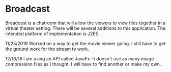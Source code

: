 # Broadcast
Broadcast is a chatroom that will allow the viewers to 
view files together in a virtual theater setting. There will
be several additions to this application. The intended platform
of implementation is J2EE. 

11/25/2018
Worked on a way to get the movie viewer going. I still have to get the 
ground work for the stream to work. 

12/16/18
I am using an API called JavaFx. It doesn't use as many image compression
files as I thought. I will have to find another or make my own. 
